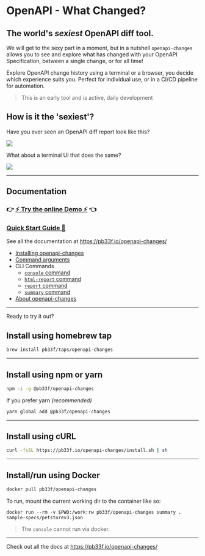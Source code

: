 # OpenAPI - What Changed?

## The world's **_sexiest_** OpenAPI diff tool.

We will get to the sexy part in a moment, but in a nutshell `openapi-changes` allows you 
to see and explore what has changed with your OpenAPI Specification, between a single change, 
or for all time! 

Explore OpenAPI change history using a terminal or a browser, you decide which experience suits you. Perfect for
individual use, or in a CI/CD pipeline for automation.

> This is an early tool and is active, daily development

## How is it the 'sexiest'?

Have you ever seen an OpenAPI diff report look like this?

![](https://github.com/pb33f/openapi-changes/blob/main/.github/assets/ui.gif)

What about a terminal UI that does the same?

![](https://github.com/pb33f/openapi-changes/blob/main/.github/assets/console.gif)

---


## Documentation

### 👉 [⚡ Try the online Demo ⚡](https://pb33f.io/openapi-changes/demo/) 👈

### [Quick Start Guide 🚀](https://pb33f.io/openapi-changes/quickstart/)

See all the documentation at https://pb33f.io/openapi-changes/

- [Installing openapi-changes](https://pb33f.io/openapi-changes/installing/)
- [Command arguments](https://pb33f.io/openapi-changes/command-arguments/)
- CLI Commands
    - [`console` command](https://pb33f.io/openapi-changes/console/)
    - [`html-report` command](https://pb33f.io/openapi-changes/html-report/)
    - [`report` command](https://pb33f.io/openapi-changes/report/)
    - [`summary` command](https://pb33f.io/openapi-changes/summary/)
- [About openapi-changes](https://pb33f.io/openapi-changes/about/)

---

Ready to try it out?

## Install using homebrew tap

```bash
brew install pb33f/taps/openapi-changes
```

---

## Install using npm or yarn

```bash
npm -i -g @pb33f/openapi-changes
```

If you prefer yarn _(recommended)_

```bash
yarn global add @pb33f/openapi-changes
```

---

## Install using cURL

```bash
curl -fsSL https://pb33f.io/openapi-changes/install.sh | sh 
```
---

## Install/run using Docker

```bash
docker pull pb33f/openapi-changes
```

To run, mount the current working dir to the container like so:

```
docker run --rm -v $PWD:/work:rw pb33f/openapi-changes summary . sample-specs/petstorev3.json
```
> The `console` cannot run via docker.

---

Check out all the docs at https://pb33f.io/openapi-changes/